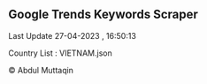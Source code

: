 

## Google Trends Keywords Scraper 
 
Last Update 27-04-2023 , 16:50:13

Country List :
VIETNAM.json



© Abdul Muttaqin 
